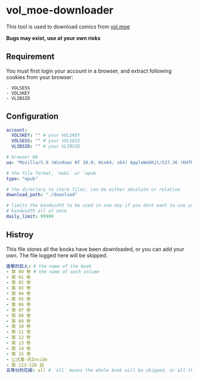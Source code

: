 # vol_moe-downloader

This tool is used to download comics from [vol.moe](https://vol.moe)

**Bugs may exist, use at your own risks**

## Requirement

You must first login your account in a browser, and extract following cookies from your browser:

    - VOLSESS
    - VOLSKEY
    - VLIBSID

## Configuration

``` yaml
account:
  VOLSKEY: "" # your VOLSKEY
  VOLSESS: "" # your VOLSESS
  VLIBSID: "" # your VLIBSID

# browser UA
ua: "Mozilla/5.0 (Windows NT 10.0; Win64; x64) AppleWebKit/537.36 (KHTML, like Gecko) Chrome/87.0.4280.141 Safari/537.36"

# the file format, `mobi` or `epub`
type: "epub"

# the directory to store files, can be either absolute or relative
download_path: "./download"

# limits the bandwidth to be used in one day if you dont want to use your mothly
# bandwidth all at once
daily_limit: 99999
```

## Histroy

This file stores all the books have been downloaded, or you can add your own. The file logged here will be skipped.

``` yaml
進擊的巨人: # the name of the book
- 第 00 卷 # the name of each volume
- 第 01 卷
- 第 02 卷
- 第 03 卷
- 第 04 卷
- 第 05 卷
- 第 06 卷
- 第 07 卷
- 第 08 卷
- 第 09 卷
- 第 10 卷
- 第 11 卷
- 第 12 卷
- 第 13 卷
- 第 14 卷
- 第 15 卷
- 公式書-抗Inside
- 第 123-126 話
五等分的花嫁: all # `all` means the whole book will be skipped, or all the volumes have been downloaded and the book is ended.
```